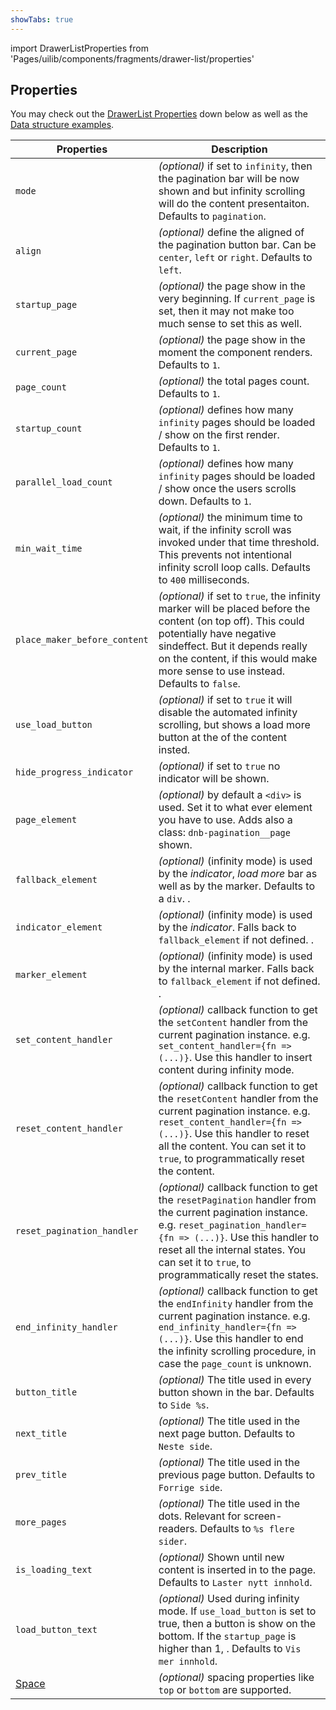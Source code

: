 ```yaml
---
showTabs: true
---
```


import DrawerListProperties from 'Pages/uilib/components/fragments/drawer-list/properties'

## Properties

You may check out the [DrawerList Properties](#drawerlist-properties) down below as well as the [Data structure examples](#data-structure).

| Properties                                  | Description                                                                                                                                                                                                                                                                 |
| ------------------------------------------- | --------------------------------------------------------------------------------------------------------------------------------------------------------------------------------------------------------------------------------------------------------------------------- |
| `mode`                                      | _(optional)_ if set to `infinity`, then the pagination bar will be now shown and but infinity scrolling will do the content presentaiton. Defaults to `pagination`.                                                                                                         |
| `align`                                     | _(optional)_ define the aligned of the pagination button bar. Can be `center`, `left` or `right`. Defaults to `left`.                                                                                                                                                       |
| `startup_page`                              | _(optional)_ the page show in the very beginning. If `current_page` is set, then it may not make too much sense to set this as well.                                                                                                                                        |
| `current_page`                              | _(optional)_ the page show in the moment the component renders. Defaults to `1`.                                                                                                                                                                                            |
| `page_count`                                | _(optional)_ the total pages count. Defaults to `1`.                                                                                                                                                                                                                        |
| `startup_count`                             | _(optional)_ defines how many `infinity` pages should be loaded / show on the first render. Defaults to `1`.                                                                                                                                                                |
| `parallel_load_count`                       | _(optional)_ defines how many `infinity` pages should be loaded / show once the users scrolls down. Defaults to `1`.                                                                                                                                                        |
| `min_wait_time`                             | _(optional)_ the minimum time to wait, if the infinity scroll was invoked under that time threshold. This prevents not intentional infinity scroll loop calls. Defaults to `400` milliseconds.                                                                              |
| `place_maker_before_content`                | _(optional)_ if set to `true`, the infinity marker will be placed before the content (on top off). This could potentially have negative sindeffect. But it depends really on the content, if this would make more sense to use instead. Defaults to `false`.                |
| `use_load_button`                           | _(optional)_ if set to `true` it will disable the automated infinity scrolling, but shows a load more button at the of the content insted.                                                                                                                                  |
| `hide_progress_indicator`                   | _(optional)_ if set to `true` no indicator will be shown.                                                                                                                                                                                                                   |
| `page_element`                              | _(optional)_ by default a `<div>` is used. Set it to what ever element you have to use. Adds also a class: `dnb-pagination__page` shown.                                                                                                                                    |
| `fallback_element`                          | _(optional)_ (infinity mode) is used by the _indicator_, _load more_ bar as well as by the marker. Defaults to a `div`. .                                                                                                                                                   |
| `indicator_element`                         | _(optional)_ (infinity mode) is used by the _indicator_. Falls back to `fallback_element` if not defined. .                                                                                                                                                                 |
| `marker_element`                            | _(optional)_ (infinity mode) is used by the internal marker. Falls back to `fallback_element` if not defined. .                                                                                                                                                             |
| `set_content_handler`                       | _(optional)_ callback function to get the `setContent` handler from the current pagination instance. e.g. `set_content_handler={fn => (...)}`. Use this handler to insert content during infinity mode.                                                                     |
| `reset_content_handler`                     | _(optional)_ callback function to get the `resetContent` handler from the current pagination instance. e.g. `reset_content_handler={fn => (...)}`. Use this handler to reset all the content. You can set it to `true`, to programmatically reset the content.              |
| `reset_pagination_handler`                  | _(optional)_ callback function to get the `resetPagination` handler from the current pagination instance. e.g. `reset_pagination_handler={fn => (...)}`. Use this handler to reset all the internal states. You can set it to `true`, to programmatically reset the states. |
| `end_infinity_handler`                      | _(optional)_ callback function to get the `endInfinity` handler from the current pagination instance. e.g. `end_infinity_handler={fn => (...)}`. Use this handler to end the infinity scrolling procedure, in case the `page_count` is unknown.                             |
| `button_title`                              | _(optional)_ The title used in every button shown in the bar. Defaults to `Side %s`.                                                                                                                                                                                        |
| `next_title`                                | _(optional)_ The title used in the next page button. Defaults to `Neste side`.                                                                                                                                                                                              |
| `prev_title`                                | _(optional)_ The title used in the previous page button. Defaults to `Forrige side`.                                                                                                                                                                                        |
| `more_pages`                                | _(optional)_ The title used in the dots. Relevant for screen-readers. Defaults to `%s flere sider`.                                                                                                                                                                         |
| `is_loading_text`                           | _(optional)_ Shown until new content is inserted in to the page. Defaults to `Laster nytt innhold`.                                                                                                                                                                         |
| `load_button_text`                          | _(optional)_ Used during infinity mode. If `use_load_button` is set to true, then a button is show on the bottom. If the `startup_page` is higher than 1, . Defaults to `Vis mer innhold`.                                                                                  |
| [Space](/uilib/components/space/properties) | _(optional)_ spacing properties like `top` or `bottom` are supported.                                                                                                                                                                                                       |
